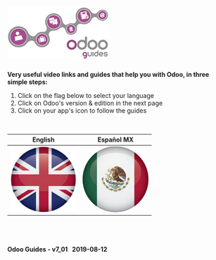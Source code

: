 # [![Odoo Guides in &#x03C8;Code](/doc/img/logo_odoo_guides_mini.jpg "Please click on any of the flags below")](/README.md)
**Very useful video links and guides that help you with Odoo, in three simple steps:**  
1. Click on the flag below to select your language  
2. Click on Odoo's version & edition in the next page  
3. Click on your app's icon to follow the guides  

<br>

| English | Español MX |
| :---: | :---: |
| [ ![en-uk](/doc/img/flg/en-uk-flg-btn-big.png)](/en-uk/en-uk-guides-menu.md "Read Odoo Guides in English") | [![es-mx](/doc/img/flg/es-mx-flg-btn-big.png)](/es-mx/es-mx-guides-menu.md "Leer las Guías Odoo en español MX") |


<br><br>
#### Odoo Guides - v7_01 &nbsp; 2019-08-12
 

